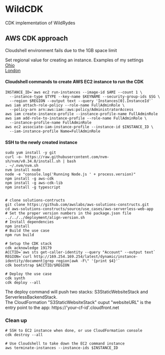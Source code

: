# WildCDK
CDK implementation of WildRydes

## AWS CDK approach
Cloudshell environment fails due to the 1GB space limit

Set regional value for creating an instance.  Examples of my settings  
[Ohio](https://raw.githubusercontent.com/kengraf/WildCDK/main/ohio.settings)  
[London](https://raw.githubusercontent.com/kengraf/WildCDK/main/london.settings)  

#### Cloudshell commands to create AWS EC2 instance to run the CDK
```
INSTANCE_ID=`aws ec2 run-instances --image-id $AMI --count 1 \
  --instance-type $TYPE --key-name $KEYNAME --security-group-ids $SG \
  --region $REGION --output text --query 'Instances[0].InstanceId'`
aws iam attach-role-policy --role-name FullAdminRole \
  --policy-arn arn:aws:iam::aws:policy/AdministratorAccess
aws iam create-instance-profile --instance-profile-name FullAdminRole
aws iam add-role-to-instance-profile --role-name FullAdminRole \
  --instance-profile-name FullAdminRole
aws ec2 associate-iam-instance-profile --instance-id $INSTANCE_ID \
  --iam-instance-profile Name=FullAdminRole
```

#### SSH to the newly created instance
```
sudo yum install -y git
curl -o- https://raw.githubusercontent.com/nvm-sh/nvm/v0.34.0/install.sh | bash
. ~/.nvm/nvm.sh
nvm install node
node -e "console.log('Running Node.js ' + process.version)"
npm install -g aws-cdk
npm install -g aws-cdk-lib
npm install -g typescript


```

```
# clone solutions-contructs
git clone https://github.com/awslabs/aws-solutions-constructs.git
cd aws-solutions-constructs/source/use_cases/aws-serverless-web-app
# Set the proper version numbers in the package.json file
../../../deployment/align-version.sh
# Install dependencies
npm install
# Build the use case
npm run build

# Setup the CDK stack
cdk acknowledge 19179  
ACCTID=`aws sts get-caller-identity --query "Account" --output text`
REGION=`curl http://169.254.169.254/latest/dynamic/instance-identity/document|grep region|awk -F\" '{print $4}'`
cdk bootstrap $ACCTID/$REGION

# Deploy the use case
cdk synth
cdk deploy --all

```
The deploy command will push two stacks: S3StaticWebsiteStack and ServerlessBackendStack.  
The CloudFormation "S3StaticWebsiteStack" ouput "websiteURL" is the entry point to the app: https://'your-cf-id'.cloudfront.net

### Clean up
```
# SSH to EC2 instance when done, or use CloudFormation console
cdk destroy --all
```

```
# Use Cloudshell to take down the EC2 command instance
aws terminate-instances --instance-ids $INSTANCE_ID
```

